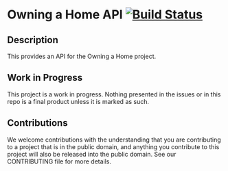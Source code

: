 # Owning a Home API [![Build Status](https://travis-ci.org/cfpb/owning-a-home-api.svg?branch=master)](https://travis-ci.org/cfpb/owning-a-home-api)

## Description

This provides an API for the Owning a Home project. 

## Work in Progress

This project is a work in progress. Nothing presented in the issues or in this
repo is a final product unless it is marked as such. 

## Contributions

We welcome contributions with the understanding that you are contributing to a
project that is in the public domain, and anything you contribute to this
project will also be released into the public domain. See our CONTRIBUTING file
for more details. 

